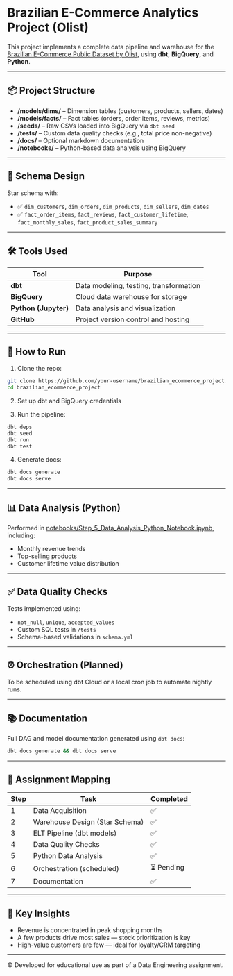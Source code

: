 
# Brazilian E-Commerce Analytics Project (Olist)

This project implements a complete data pipeline and warehouse for the [Brazilian E-Commerce Public Dataset by Olist](https://www.kaggle.com/datasets/olistbr/brazilian-ecommerce), using **dbt**, **BigQuery**, and **Python**.

---

## 📦 Project Structure

- **/models/dims/** – Dimension tables (customers, products, sellers, dates)
- **/models/facts/** – Fact tables (orders, order items, reviews, metrics)
- **/seeds/** – Raw CSVs loaded into BigQuery via `dbt seed`
- **/tests/** – Custom data quality checks (e.g., total price non-negative)
- **/docs/** – Optional markdown documentation
- **/notebooks/** – Python-based data analysis using BigQuery

---

## 🧱 Schema Design

Star schema with:
- ✅ `dim_customers`, `dim_orders`, `dim_products`, `dim_sellers`, `dim_dates`
- ✅ `fact_order_items`, `fact_reviews`, `fact_customer_lifetime`, `fact_monthly_sales`, `fact_product_sales_summary`

---

## 🛠️ Tools Used

| Tool      | Purpose                                 |
|-----------|-----------------------------------------|
| **dbt**   | Data modeling, testing, transformation  |
| **BigQuery** | Cloud data warehouse for storage       |
| **Python (Jupyter)** | Data analysis and visualization |
| **GitHub** | Project version control and hosting     |

---

## 🚀 How to Run

1. Clone the repo:
```bash
git clone https://github.com/your-username/brazilian_ecommerce_project.git
cd brazilian_ecommerce_project
```

2. Set up dbt and BigQuery credentials

3. Run the pipeline:
```bash
dbt deps
dbt seed
dbt run
dbt test
```

4. Generate docs:
```bash
dbt docs generate
dbt docs serve
```

---

## 📊 Data Analysis (Python)

Performed in [notebooks/Step_5_Data_Analysis_Python_Notebook.ipynb](notebooks/Step_5_Data_Analysis_Python_Notebook.ipynb), including:
- Monthly revenue trends
- Top-selling products
- Customer lifetime value distribution

---

## ✅ Data Quality Checks

Tests implemented using:
- `not_null`, `unique`, `accepted_values`
- Custom SQL tests in `/tests`
- Schema-based validations in `schema.yml`

---

## ⏰ Orchestration (Planned)

To be scheduled using dbt Cloud or a local cron job to automate nightly runs.

---

## 📚 Documentation

Full DAG and model documentation generated using `dbt docs`:
```bash
dbt docs generate && dbt docs serve
```

---

## 📎 Assignment Mapping

| Step | Task                        | Completed |
|------|-----------------------------|-----------|
| 1    | Data Acquisition            | ✅        |
| 2    | Warehouse Design (Star Schema) | ✅     |
| 3    | ELT Pipeline (dbt models)   | ✅        |
| 4    | Data Quality Checks         | ✅        |
| 5    | Python Data Analysis        | ✅        |
| 6    | Orchestration (scheduled)   | ⏳ Pending |
| 7    | Documentation               | ✅        |

---

## 🧠 Key Insights

- Revenue is concentrated in peak shopping months
- A few products drive most sales — stock prioritization is key
- High-value customers are few — ideal for loyalty/CRM targeting

---

©️ Developed for educational use as part of a Data Engineering assignment.
